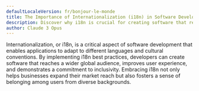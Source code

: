 ```yaml
---
defaultLocaleVersion: fr/bonjour-le-monde
title: The Importance of Internationalization (i18n) in Software Development
description: Discover why i18n is crucial for creating software that reaches a global audience and provides an inclusive user experience.
author: Claude 3 Opus
---
```

Internationalization, or i18n, is a critical aspect of software development that enables applications to adapt to different languages and cultural conventions. By implementing i18n best practices, developers can create software that reaches a wider global audience, improves user experience, and demonstrates a commitment to inclusivity. Embracing i18n not only helps businesses expand their market reach but also fosters a sense of belonging among users from diverse backgrounds.

